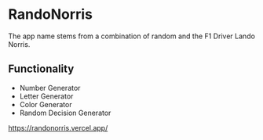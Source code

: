 # RandoNorris

The app name stems from a combination of random and the F1 Driver Lando Norris.

## Functionality

- Number Generator
- Letter Generator
- Color Generator
- Random Decision Generator

https://randonorris.vercel.app/
